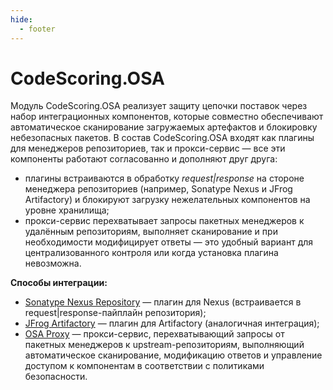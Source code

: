 ```yaml
---
hide:
  - footer
---
```


# CodeScoring.OSA

Модуль CodeScoring.OSA реализует защиту цепочки поставок через набор интеграционных компонентов, которые совместно обеспечивают автоматическое сканирование загружаемых артефактов и блокировку небезопасных пакетов. В состав CodeScoring.OSA входят как плагины для менеджеров репозиториев, так и прокси-сервис — все эти компоненты работают согласованно и дополняют друг друга:

- плагины встраиваются в обработку *request|response* на стороне менеджера репозиториев (например, Sonatype Nexus и JFrog Artifactory) и блокируют загрузку нежелательных компонентов на уровне хранилища;
- прокси-сервис перехватывает запросы пакетных менеджеров к удалённым репозиториям, выполняет сканирование и при необходимости модифицирует ответы — это удобный вариант для централизованного контроля или когда установка плагина невозможна.

**Способы интеграции:**

- [Sonatype Nexus Repository](/osa/nexus_osa) — плагин для Nexus (встраивается в request|response-пайплайн репозитория);
- [JFrog Artifactory](/osa/jfrog_osa) — плагин для Artifactory (аналогичная интеграция);
- [OSA Proxy](/osa-proxy) — прокси-сервис, перехватывающий запросы от пакетных менеджеров к upstream-репозиториям, выполняющий автоматическое сканирование, модификацию ответов и управление доступом к компонентам в соответствии с политиками безопасности.